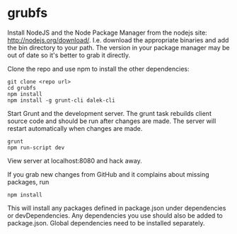 grubfs
======

Install NodeJS and the Node Package Manager from the nodejs site: http://nodejs.org/download/. I.e. download the appropriate binaries and add the bin directory to your path. The version in your package manager may be out of date so it's better to grab it directly.

Clone the repo and use npm to install the other dependencies:

```
git clone <repo url>
cd grubfs
npm install
npm install -g grunt-cli dalek-cli
```

Start Grunt and the development server. The grunt task rebuilds client source code and should be run after changes are made. The server will restart automatically when changes are made.

```
grunt
npm run-script dev
```

View server at localhost:8080 and hack away.

If you grab new changes from GitHub and it complains about missing packages, run

```
npm install
```

This will install any packages defined in package.json under dependencies or devDependencies. Any dependencies you use should also be added to package.json. Global dependencies need to be installed separately.
